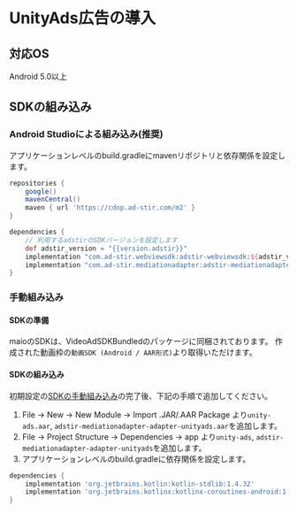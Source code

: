 # UnityAds広告の導入

## 対応OS

Android 5.0以上

## SDKの組み込み

### Android Studioによる組み込み(推奨)
アプリケーションレベルのbuild.gradleにmavenリポジトリと依存関係を設定します。

```groovy hl_lines="7 12"
repositories {
    google()
    mavenCentral()
    maven { url 'https://cdnp.ad-stir.com/m2' }
}

dependencies {
    // 利用するadstirのSDKバージョンを設定します
    def adstir_version = "{{version.adstir}}"
    implementation "com.ad-stir.webviewsdk:adstir-webviewsdk:${adstir_version}"
    implementation "com.ad-stir.mediationadapter:adstir-mediationadapter-unityads:${adstir_version}"
}
```

### 手動組み込み
#### SDKの準備
maioのSDKは、VideoAdSDKBundledのパッケージに同梱されております。
作成された動画枠の`動画SDK (Android / AAR形式)`より取得いただけます。

#### SDKの組み込み
初期設定の[SDKの手動組み込み](../init/manual_integration.md)の完了後、下記の手順で追加してください。

1. File -> New -> New Module -> Import .JAR/.AAR Package より`unity-ads.aar`, `adstir-mediationadapter-adapter-unityads.aar`を追加します。
2. File -> Project Structure -> Dependencies -> app より`unity-ads`, `adstir-mediationadapter-adapter-unityads`を追加します。
3. アプリケーションレベルのbuild.gradleに依存関係を設定します。

```groovy hl_lines="1 4"
dependencies {
    implementation 'org.jetbrains.kotlin:kotlin-stdlib:1.4.32'
    implementation 'org.jetbrains.kotlinx:kotlinx-coroutines-android:1.4.3'
}
```